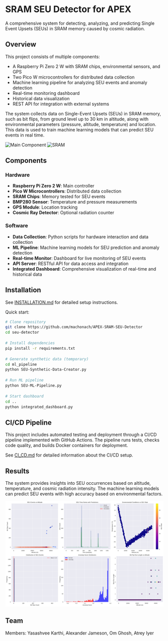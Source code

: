# SRAM SEU Detector for APEX

A comprehensive system for detecting, analyzing, and predicting Single Event Upsets (SEUs) in SRAM memory caused by cosmic radiation.

## Overview

This project consists of multiple components:
- A Raspberry Pi Zero 2 W with SRAM chips, environmental sensors, and GPS
- Two Pico W microcontrollers for distributed data collection
- Machine learning pipeline for analyzing SEU events and anomaly detection
- Real-time monitoring dashboard
- Historical data visualization
- REST API for integration with external systems

The system collects data on Single-Event Upsets (SEUs) in SRAM memory, such as bit flips, from ground level up to 30 km in altitude, along with environmental parameters (pressure, altitude, temperature) and location. This data is used to train machine learning models that can predict SEU events in real time.

<picture>
 <img alt="Main Component" src="images/IMG_5444.png" width="400">
</picture>

<picture>
  <img alt="SRAM" src="images/IMG_5447.png" width="400">
</picture>

## Components

### Hardware
- **Raspberry Pi Zero 2 W**: Main controller
- **Pico W Microcontrollers**: Distributed data collection
- **SRAM Chips**: Memory tested for SEU events
- **BMP280 Sensor**: Temperature and pressure measurements
- **GPS Module**: Location tracking
- **Cosmic Ray Detector**: Optional radiation counter

### Software
- **Data Collection**: Python scripts for hardware interaction and data collection
- **ML Pipeline**: Machine learning models for SEU prediction and anomaly detection
- **Real-time Monitor**: Dashboard for live monitoring of SEU events
- **API Server**: RESTful API for data access and integration
- **Integrated Dashboard**: Comprehensive visualization of real-time and historical data

## Installation

See [INSTALLATION.md](INSTALLATION.md) for detailed setup instructions.

Quick start:

```bash
# Clone repository
git clone https://github.com/machonach/APEX-SRAM-SEU-Detector
cd seu-detector

# Install dependencies
pip install -r requirements.txt

# Generate synthetic data (temporary)
cd ml_pipeline
python SEU-Synthetic-Data-Creator.py

# Run ML pipeline
python SEU-ML-Pipeline.py

# Start dashboard
cd ..
python integrated_dashboard.py
```

## CI/CD Pipeline

This project includes automated testing and deployment through a CI/CD pipeline implemented with GitHub Actions. 
The pipeline runs tests, checks code quality, and builds Docker containers for deployment.

See [CI_CD.md](CI_CD.md) for detailed information about the CI/CD setup.

## Results

The system provides insights into SEU occurrences based on altitude, temperature, and cosmic radiation intensity. The machine learning models can predict SEU events with high accuracy based on environmental factors.

<picture>
  <img alt="Synthetic Data Analysis" src="images/seu_synthetic_analysis_results.png" width="604">
</picture>

## Team

Members:
Yasashvee Karthi, Alexander Jameson, Om Ghosh, Atrey Iyer
